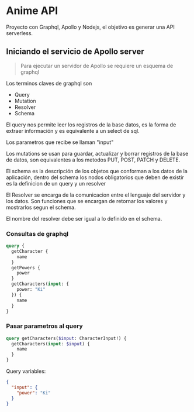 # Anime API

Proyecto con Graphql, Apollo y Nodejs, el objetivo es generar una API
serverless.

## Iniciando el servicio de Apollo server

> Para ejecutar un servidor de Apollo se requiere un esquema de graphql

Los terminos claves de graphql son

- Query
- Mutation
- Resolver
- Schema

El query nos permite leer los registros de la base datos, es la forma de extraer información y es equivalente a un select de sql.

Los parametros que recibe se llaman "input"

Los mutations se usan para guardar, actualizar y borrar registros de la base de datos, son equivalentes a los metodos PUT, POST, PATCH y DELETE.

El schema es la descripción de los objetos que conforman a los datos de la aplicación, dentro del schema los nodos obligatorios que deben de existir es la definicion de un query y un resolver

El Resolver se encarga de la comunicacion entre el lenguaje del servidor y los datos. Son funciones que se encargan de retornar los valores y mostrarlos segun el schema.

El nombre del resolver debe ser igual a lo definido en el schema.

### Consultas de graphql

```graphql
query {
  getCharacter {
    name
  }
  getPowers {
    power
  }
  getCharacters(input: {
    power: "Ki"
  }) {
    name
  }
}
```

### Pasar parametros al query

```graphql
query getCharacters($input: CharacterInput!) {
  getCharacters(input: $input) {
    name
  }  
}
```

Query variables:

```json
{
  "input": {
    "power": "Ki"
  }
}
```
